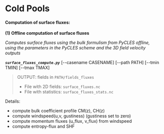



# Cold Pools

#### Computation of surface fluxes:

**(1) Offline computation of surface fluxes**

*Computes surface fluxes using the bulk formulism from PyCLES offline, using the parameters in the PyCLES
scheme and the 3D field velocity outputs*

***`surface_fluxes_compute.py`*** [--casename CASENAME] [--path PATH] [--tmin TMIN] [--tmax TMAX]
> OUTPUT: fields in ``PATH/fields_fluxes``
> - File with 2D fields: `surface_fluxes.nc`
> - File with statistics: `surface_fluxes_stats.nc`

Details:
- compute bulk coefficient profile CM(z), CH(z)
- compute windspeed(u,v, gustiness) (gustiness set to zero)
- compute momentum fluxes (u_flux, v_flux) from windspeed
- compute entropy-flux and SHF
